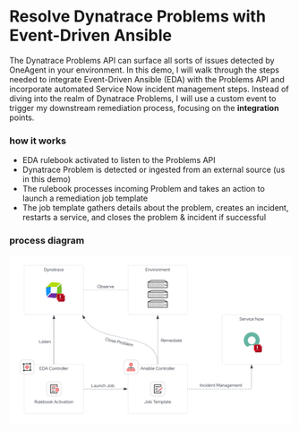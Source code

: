 # Resolve Dynatrace Problems with Event-Driven Ansible

The Dynatrace Problems API can surface all sorts of issues detected by OneAgent in your environment. In this demo, I will walk through the steps needed to integrate Event-Driven Ansible (EDA) with the Problems API and incorporate automated Service Now incident management steps. Instead of diving into the realm of Dynatrace Problems, I will use a custom event to trigger my downstream remediation process, focusing on the **integration** points.

### how it works
- EDA rulebook activated to listen to the Problems API
- Dynatrace Problem is detected or ingested from an external source (us in this demo)
- The rulebook processes incoming Problem and takes an action to launch a remediation job template
- The job template gathers details about the problem, creates an incident, restarts a service, and closes the problem & incident if successful

### process diagram

![Resolve Problem Process Diagram](.attachments/resolve_problem.png)